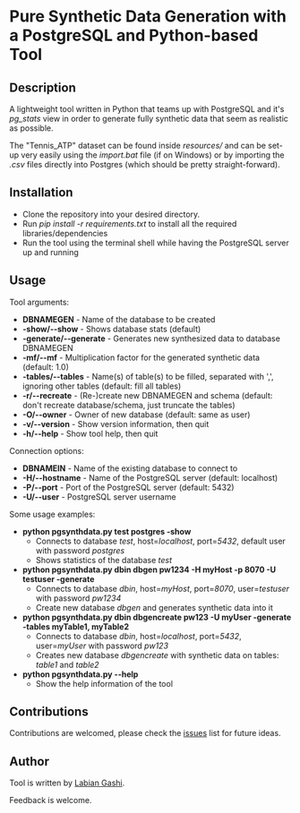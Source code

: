 # Pure Synthetic Data Generation with a PostgreSQL and Python-based Tool

Description
------
A lightweight tool written in Python that teams up with PostgreSQL and it's *pg_stats* view in order to generate fully synthetic data that seem as realistic as possible.

The "Tennis_ATP" dataset can be found inside *resources/* and can be set-up very easily using the *import.bat* file (if on Windows) or by importing the *.csv* files directly into Postgres (which should be pretty straight-forward).

Installation
------
* Clone the repository into your desired directory.
* Run *pip install -r requirements.txt* to install all the required libraries/dependencies
* Run the tool using the terminal shell while having the PostgreSQL server up and running

Usage
------
Tool arguments:
*  **DBNAMEGEN** - Name of the database to be created
*  **-show/--show** - Shows database stats (default)
*  **-generate/--generate** - Generates new synthesized data to database DBNAMEGEN
*  **-mf/--mf** - Multiplication factor for the generated synthetic data (default: 1.0)
*  **-tables/--tables** - Name(s) of table(s) to be filled, separated with ',', ignoring other tables (default: fill all tables)
*  **-r/--recreate** - (Re-)create new DBNAMEGEN and schema (default: don't recreate database/schema, just truncate the tables)
*  **-O/--owner** - Owner of new database (default: same as user)
*  **-v/--version** - Show version information, then quit
*  **-h/--help** - Show tool help, then quit


Connection options:
*  **DBNAMEIN** - Name of the existing database to connect to
*  **-H/--hostname** - Name of the PostgreSQL server (default: localhost)
*  **-P/--port** - Port of the PostgreSQL server (default: 5432)
*  **-U/--user** - PostgreSQL server username


Some usage examples:
*  **python pgsynthdata.py test postgres -show**
   * Connects to database *test*, host=*localhost*, port=*5432*, default user with
password *postgres*
   * Shows statistics of the database *test*
* **python pgsynthdata.py dbin dbgen pw1234 -H myHost -p 8070 -U testuser -generate**
  * Connects to database *dbin*, host=*myHost*, port=*8070*, user=*testuser* with
password *pw1234*
  * Create new database *dbgen* and generates synthetic data into it
* **python pgsynthdata.py dbin dbgencreate pw123 -U myUser -generate -tables myTable1, myTable2**
  * Connects to database *dbin*, host=*localhost*, port=*5432*, user=*myUser* with
password *pw123*
  * Creates new database *dbgencreate* with synthetic data on tables: *table1* and *table2*
* **python pgsynthdata.py --help**
  * Show the help information of the tool

Contributions
------

Contributions are welcomed, please check the [issues](https://gitlab.com/labiangashi/pgsynthdata/-/issues) list for future ideas.

Author
------

Tool is written by [Labian Gashi](https://gitlab.com/labiangashi).

Feedback is welcome.
